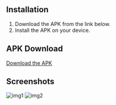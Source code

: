 ## Installation

1. Download the APK from the link below.
2. Install the APK on your device.

## APK Download

[Download the APK](https://drive.google.com/file/d/1uVInFUwAFvztB6qB4WHc_ZZmCA01M2fY/view?usp=sharing)

## Screenshots

![img1](https://github.com/user-attachments/assets/efcc0feb-74f2-41f8-b11b-0cf013a04d3d)
![img2](https://github.com/user-attachments/assets/5f04d3c2-cec2-44f0-9c54-240a5661d096)

